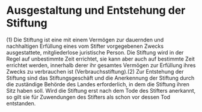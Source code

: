 # Ausgestaltung und Entstehung der Stiftung

(1) Die Stiftung ist eine mit einem Vermögen zur dauernden und nachhaltigen Erfüllung eines vom Stifter vorgegebenen Zwecks ausgestattete, mitgliederlose juristische Person. Die Stiftung wird in der Regel auf unbestimmte Zeit errichtet, sie kann aber auch auf bestimmte Zeit errichtet werden, innerhalb derer ihr gesamtes Vermögen zur Erfüllung ihres Zwecks zu verbrauchen ist (Verbrauchsstiftung).(2) Zur Entstehung der Stiftung sind das Stiftungsgeschäft und die Anerkennung der Stiftung durch die zuständige Behörde des Landes erforderlich, in dem die Stiftung ihren Sitz haben soll. Wird die Stiftung erst nach dem Tode des Stifters anerkannt, so gilt sie für Zuwendungen des Stifters als schon vor dessen Tod entstanden. 

